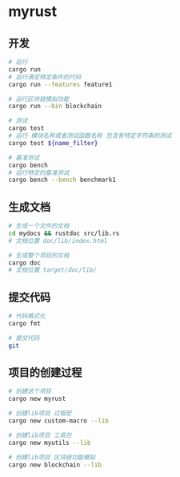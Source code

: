 # myrust

## 开发
```bash
# 运行
cargo run
# 运行满足特定条件的代码
cargo run --features feature1 

# 运行区块链模拟功能
cargo run --bin blockchain
```

```bash
# 测试
cargo test 
# 运行 模块名称或者测试函数名称 包含有特定字符串的测试
cargo test ${name_filter}
```

```bash
# 基准测试
cargo bench
# 运行特定的基准测试
cargo bench --bench benchmark1
```

## 生成文档
```bash
# 生成一个文件的文档
cd mydocs && rustdoc src/lib.rs
# 文档位置 doc/lib/index.html

# 生成整个项目的文档
cargo doc
# 文档位置 target/doc/lib/
```

## 提交代码
```bash
# 代码格式化
cargo fmt

# 提交代码
git
```

## 项目的创建过程
```bash
# 创建这个项目
cargo new myrust

# 创建lib项目 过程宏
cargo new custom-macro --lib

# 创建lib项目 工具包
cargo new myutils --lib

# 创建lib项目 区块链功能模拟
cargo new blockchain --lib
```
